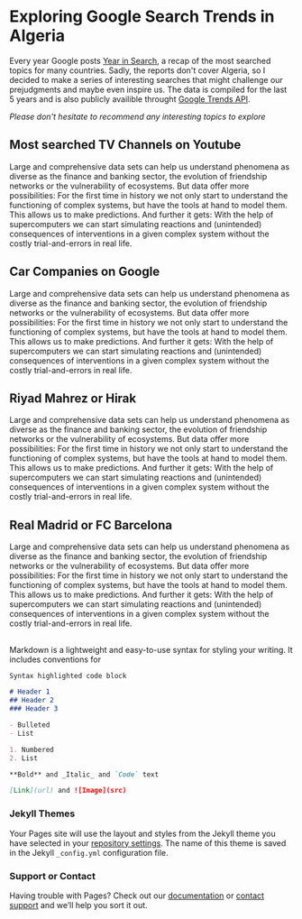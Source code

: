 # Exploring Google Search Trends in Algeria

Every year Google posts [Year in Search](https://trends.google.com/trends/yis/2019/US/), a recap of the most searched topics for many countries. Sadly, the reports don't cover Algeria, so I decided to make a series of interesting searches that might challenge our prejudgments and maybe even inspire us. The data is compiled for the last 5 years and is also publicly availible throught [Google Trends API](https://trends.google.com/).

_Please don't hesitate to recommend any interesting topics to explore_

## Most searched TV Channels on Youtube

Large and comprehensive data sets can help us understand phenomena as diverse as the finance and banking sector, the evolution of friendship networks or the vulnerability of ecosystems. But data offer more possibilities: For the first time in history we not only start to understand the functioning of complex systems, but have the tools at hand to model them. This allows us to make predictions. And further it gets: With the help of supercomputers we can start simulating reactions and (unintended) consequences of interventions in a given complex system without the costly trial-and-errors in real life.

<script type="text/javascript" src="https://ssl.gstatic.com/trends_nrtr/2213_RC01/embed_loader.js"></script> <script type="text/javascript"> trends.embed.renderExploreWidget("TIMESERIES", {"comparisonItem":[{"keyword":"/g/12mb3nyc_","geo":"DZ","time":"today 5-y"},{"keyword":"/g/11cft_9wd","geo":"DZ","time":"today 5-y"}],"category":0,"property":""}, {"exploreQuery":"date=today%205-y&geo=DZ&q=%2Fg%2F12mb3nyc_,%2Fg%2F11cft_9wd","guestPath":"https://trends.google.com:443/trends/embed/"}); </script>  
  
  

## Car Companies on Google

Large and comprehensive data sets can help us understand phenomena as diverse as the finance and banking sector, the evolution of friendship networks or the vulnerability of ecosystems. But data offer more possibilities: For the first time in history we not only start to understand the functioning of complex systems, but have the tools at hand to model them. This allows us to make predictions. And further it gets: With the help of supercomputers we can start simulating reactions and (unintended) consequences of interventions in a given complex system without the costly trial-and-errors in real life.

<script type="text/javascript" src="https://ssl.gstatic.com/trends_nrtr/2213_RC01/embed_loader.js"></script> <script type="text/javascript"> trends.embed.renderExploreWidget("GEO_MAP", {"comparisonItem":[{"keyword":"/m/0h5wr7c","geo":"DZ","time":"today 5-y"},{"keyword":"/m/07ywl","geo":"DZ","time":"today 5-y"},{"keyword":"/m/0h5y1j0","geo":"DZ","time":"today 5-y"},{"keyword":"/m/05b4c","geo":"DZ","time":"today 5-y"},{"keyword":"/m/0f4v1","geo":"DZ","time":"today 5-y"}],"category":0,"property":"youtube"}, {"exploreQuery":"date=today%205-y&geo=DZ&gprop=youtube&q=%2Fm%2F0h5wr7c,%2Fm%2F07ywl,%2Fm%2F0h5y1j0,%2Fm%2F05b4c,%2Fm%2F0f4v1","guestPath":"https://trends.google.com:443/trends/embed/"}); </script>  
  
  

## Riyad Mahrez or Hirak

Large and comprehensive data sets can help us understand phenomena as diverse as the finance and banking sector, the evolution of friendship networks or the vulnerability of ecosystems. But data offer more possibilities: For the first time in history we not only start to understand the functioning of complex systems, but have the tools at hand to model them. This allows us to make predictions. And further it gets: With the help of supercomputers we can start simulating reactions and (unintended) consequences of interventions in a given complex system without the costly trial-and-errors in real life.

<script type="text/javascript" src="https://ssl.gstatic.com/trends_nrtr/2213_RC01/embed_loader.js"></script> <script type="text/javascript"> trends.embed.renderExploreWidget("TIMESERIES", {"comparisonItem":[{"keyword":"Hirak","geo":"DZ","time":"2019-01-01 2020-07-10"},{"keyword":"/m/0_1k32v","geo":"DZ","time":"2019-01-01 2020-07-10"}],"category":0,"property":""}, {"exploreQuery":"date=2019-01-01%202020-07-10&geo=DZ&q=Hirak,%2Fm%2F0_1k32v","guestPath":"https://trends.google.com:443/trends/embed/"}); </script>  
  
  

## Real Madrid or FC Barcelona

Large and comprehensive data sets can help us understand phenomena as diverse as the finance and banking sector, the evolution of friendship networks or the vulnerability of ecosystems. But data offer more possibilities: For the first time in history we not only start to understand the functioning of complex systems, but have the tools at hand to model them. This allows us to make predictions. And further it gets: With the help of supercomputers we can start simulating reactions and (unintended) consequences of interventions in a given complex system without the costly trial-and-errors in real life.

<script type="text/javascript" src="https://ssl.gstatic.com/trends_nrtr/2213_RC01/embed_loader.js"></script> <script type="text/javascript"> trends.embed.renderExploreWidget("GEO_MAP", {"comparisonItem":[{"keyword":"/m/06l22","geo":"DZ","time":"today 5-y"},{"keyword":"/m/0hvgt","geo":"DZ","time":"today 5-y"}],"category":0,"property":"youtube"}, {"exploreQuery":"date=today%205-y&geo=DZ&gprop=youtube&q=%2Fm%2F06l22,%2Fm%2F0hvgt","guestPath":"https://trends.google.com:443/trends/embed/"}); </script>  
  
  

## 

Markdown is a lightweight and easy-to-use syntax for styling your writing. It includes conventions for

```markdown
Syntax highlighted code block

# Header 1
## Header 2
### Header 3

- Bulleted
- List

1. Numbered
2. List

**Bold** and _Italic_ and `Code` text

[Link](url) and ![Image](src)
```

<script type="text/javascript" src="https://ssl.gstatic.com/trends_nrtr/2213_RC01/embed_loader.js"></script> <script type="text/javascript"> trends.embed.renderExploreWidget("GEO_MAP", {"comparisonItem":[{"keyword":"/m/06l22","geo":"DZ","time":"today 5-y"},{"keyword":"/m/0hvgt","geo":"DZ","time":"today 5-y"}],"category":0,"property":"youtube"}, {"exploreQuery":"date=today%205-y&geo=DZ&gprop=youtube&q=%2Fm%2F06l22,%2Fm%2F0hvgt","guestPath":"https://trends.google.com:443/trends/embed/"}); </script> 

### Jekyll Themes

Your Pages site will use the layout and styles from the Jekyll theme you have selected in your [repository settings](https://github.com/Tahahaha7/Uber_Mouvement/settings). The name of this theme is saved in the Jekyll `_config.yml` configuration file.

### Support or Contact

Having trouble with Pages? Check out our [documentation](https://help.github.com/categories/github-pages-basics/) or [contact support](https://github.com/contact) and we’ll help you sort it out.
